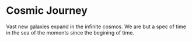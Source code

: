 # Cosmic Journey

Vast new galaxies expand in the infinite cosmos. We are but a spec of time in the sea of the moments since the begining of time.
